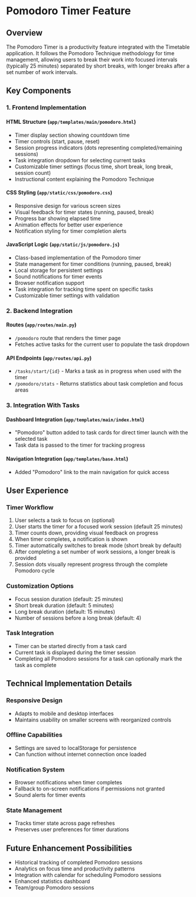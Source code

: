 # Pomodoro Timer Feature

## Overview
The Pomodoro Timer is a productivity feature integrated with the Timetable application. It follows the Pomodoro Technique methodology for time management, allowing users to break their work into focused intervals (typically 25 minutes) separated by short breaks, with longer breaks after a set number of work intervals.

## Key Components

### 1. Frontend Implementation

#### HTML Structure (`app/templates/main/pomodoro.html`)
- Timer display section showing countdown time
- Timer controls (start, pause, reset)
- Session progress indicators (dots representing completed/remaining sessions)
- Task integration dropdown for selecting current tasks
- Customizable timer settings (focus time, short break, long break, session count)
- Instructional content explaining the Pomodoro Technique

#### CSS Styling (`app/static/css/pomodoro.css`)
- Responsive design for various screen sizes
- Visual feedback for timer states (running, paused, break)
- Progress bar showing elapsed time
- Animation effects for better user experience
- Notification styling for timer completion alerts

#### JavaScript Logic (`app/static/js/pomodoro.js`)
- Class-based implementation of the Pomodoro timer
- State management for timer conditions (running, paused, break)
- Local storage for persistent settings
- Sound notifications for timer events
- Browser notification support
- Task integration for tracking time spent on specific tasks
- Customizable timer settings with validation

### 2. Backend Integration

#### Routes (`app/routes/main.py`)
- `/pomodoro` route that renders the timer page
- Fetches active tasks for the current user to populate the task dropdown

#### API Endpoints (`app/routes/api.py`)
- `/tasks/start/{id}` - Marks a task as in progress when used with the timer
- `/pomodoro/stats` - Returns statistics about task completion and focus areas

### 3. Integration With Tasks

#### Dashboard Integration (`app/templates/main/index.html`)
- "Pomodoro" button added to task cards for direct timer launch with the selected task
- Task data is passed to the timer for tracking progress

#### Navigation Integration (`app/templates/base.html`)
- Added "Pomodoro" link to the main navigation for quick access

## User Experience

### Timer Workflow
1. User selects a task to focus on (optional)
2. User starts the timer for a focused work session (default 25 minutes)
3. Timer counts down, providing visual feedback on progress
4. When timer completes, a notification is shown
5. Timer automatically switches to break mode (short break by default)
6. After completing a set number of work sessions, a longer break is provided
7. Session dots visually represent progress through the complete Pomodoro cycle

### Customization Options
- Focus session duration (default: 25 minutes)
- Short break duration (default: 5 minutes)
- Long break duration (default: 15 minutes)
- Number of sessions before a long break (default: 4)

### Task Integration
- Timer can be started directly from a task card
- Current task is displayed during the timer session
- Completing all Pomodoro sessions for a task can optionally mark the task as complete

## Technical Implementation Details

### Responsive Design
- Adapts to mobile and desktop interfaces
- Maintains usability on smaller screens with reorganized controls

### Offline Capabilities
- Settings are saved to localStorage for persistence
- Can function without internet connection once loaded

### Notification System
- Browser notifications when timer completes
- Fallback to on-screen notifications if permissions not granted
- Sound alerts for timer events

### State Management
- Tracks timer state across page refreshes
- Preserves user preferences for timer durations

## Future Enhancement Possibilities
- Historical tracking of completed Pomodoro sessions
- Analytics on focus time and productivity patterns
- Integration with calendar for scheduling Pomodoro sessions
- Enhanced statistics dashboard
- Team/group Pomodoro sessions
